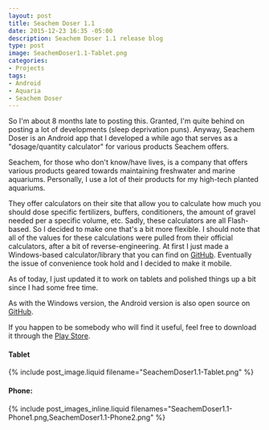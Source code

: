 ```yaml
---
layout: post
title: Seachem Doser 1.1
date: 2015-12-23 16:35 -05:00
description: Seachem Doser 1.1 release blog
type: post
image: SeachemDoser1.1-Tablet.png
categories:
- Projects
tags:
- Android
- Aquaria
- Seachem Doser
---
```


So I'm about 8 months late to posting this. Granted, I'm quite behind on posting a lot of developments (sleep deprivation puns). Anyway, Seachem Doser is an Android app that I developed a while ago that serves as a "dosage/quantity calculator" for various products Seachem offers.

Seachem, for those who don't know/have lives, is a company that offers various products geared towards maintaining freshwater and marine aquariums. Personally, I use a lot of their products for my high-tech planted aquariums.

They offer calculators on their site that allow you to calculate how much you should dose specific fertilizers, buffers, conditioners, the amount of gravel needed per a specific volume, etc. Sadly, these calculators are all Flash-based. So I decided to make one that's a bit more flexible. I should note that all of the values for these calculations were pulled from their official calculators, after a bit of reverse-engineering. At first I just made a Windows-based calculator/library that you can find on [GitHub](https://github.com/NateShoffner/Seachem). Eventually the issue of convenience took hold and I decided to make it mobile.

As of today, I just updated it to work on tablets and polished things up a bit since I had some free time.

As with the Windows version, the Android version is also open source on [GitHub](https://github.com/NateShoffner/Seachem-Doser).

If you happen to be somebody who will find it useful, feel free to download it through the [Play Store](https://play.google.com/store/apps/details?id=com.nateshoffner.seachemdoser).

#### Tablet

{% include post_image.liquid filename="SeachemDoser1.1-Tablet.png" %} 

#### Phone:

{% include post_images_inline.liquid filenames="SeachemDoser1.1-Phone1.png,SeachemDoser1.1-Phone2.png" %} 